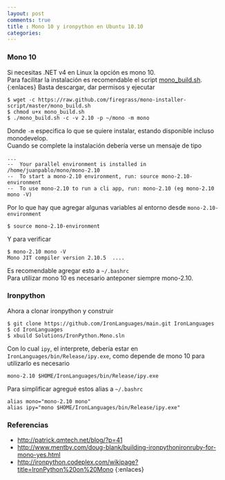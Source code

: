 ```yaml
---
layout: post
comments: true
title : Mono 10 y ironpython en Ubuntu 10.10
categories:
---
```

### Mono 10
Si necesitas .NET v4 en Linux la opción es mono 10.  
Para facilitar la instalación es recomendable el script [mono_build.sh](https://github.com/firegrass/mono-installer-script/blob/master/mono_build.sh).  
{:enlaces}
Basta descargar, dar permisos y ejecutar

	$ wget -c https://raw.github.com/firegrass/mono-installer-script/master/mono_build.sh
	$ chmod u+x mono_build.sh
	$ ./mono_build.sh -c -v 2.10 -p ~/mono -m mono

Donde `-m` especifica lo que se quiere instalar, estando disponible incluso monodevelop.  
Cuando se complete la instalación debería verse un mensaje de tipo 

	...
	--  Your parallel environment is installed in /home/juanpablo/mono/mono-2.10
	--  To start a mono-2.10 environment, run: source mono-2.10-environment
	--  To use mono-2.10 to run a cli app, run: mono-2.10 (eg mono-2.10 mono -V)

Por lo que hay que agregar algunas variables al entorno desde `mono-2.10-environment`

	$ source mono-2.10-environment

Y para verificar 

	$ mono-2.10 mono -V
	Mono JIT compiler version 2.10.5  ....

Es recomendable agregar esto a `~/.bashrc`  
Para utilizar mono 10 es necesario anteponer siempre mono-2.10.  
### Ironpython 

Ahora a clonar ironpython y construir 

	$ git clone https://github.com/IronLanguages/main.git IronLanguages
	$ cd IronLanguages
	$ xbuild Solutions/IronPython.Mono.sln

Con lo cual `ipy`, el interprete, debería estar en `IronLanguages/bin/Release/ipy.exe`, como depende de mono 10 para utilizarlo es necesario 

	mono-2.10 $HOME/IronLanguages/bin/Release/ipy.exe

Para simplificar agregué estos alias a `~/.bashrc`

	alias mono="mono-2.10 mono"
	alias ipy="mono $HOME/IronLanguages/bin/Release/ipy.exe"

### Referencias

* http://patrick.qmtech.net/blog/?p=41  
* http://www.mentby.com/doug-blank/building-ironpythonironruby-for-mono-yes.html
* http://ironpython.codeplex.com/wikipage?title=IronPython%20on%20Mono
{:enlaces}
